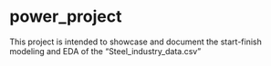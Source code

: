 # power_project
This project is intended to showcase and document the start-finish modeling and EDA of the “Steel_industry_data.csv”
